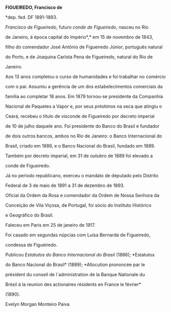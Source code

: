 **FIGUEIREDO, Francisco de**



\*dep. fed. DF 1891-1893.



*Francisco de Figueiredo*, futuro *conde de Figueiredo*, nasceu no Rio

de Janeiro, à época capital do Império*,* em 15 de novembro de 1843,

filho do comendador José Antônio de Figueiredo Júnior, português natural

do Porto, e de Joaquina Carlota Pena de Figueiredo, natural do Rio de

Janeiro.



Aos 13 anos completou o curso de humanidades e foi trabalhar no comércio

com o pai. Assumiu a gerência de um dos estabelecimentos comerciais da

família ao completar 18 anos. Em 1879 tornou-se presidente da Companhia

Nacional de Paquetes a Vapor e, por seus préstimos na seca que atingiu o

Ceará, recebeu o título de visconde de Figueiredo por decreto imperial

de 10 de julho daquele ano. Foi presidente do Banco do Brasil e fundador

de dois outros bancos, ambos no Rio de Janeiro: o Banco Internacional do

Brasil, criado em 1886, e o Banco Nacional do Brasil, fundado em 1889.

Também por decreto imperial, em 31 de outubro de 1889 foi elevado a

conde de Figueiredo.



Já no período republicano, exerceu o mandato de deputado pelo Distrito

Federal de 3 de maio de 1891 a 31 de dezembro de 1893.



Oficial da Ordem da Rosa e comendador da Ordem de Nossa Senhora da

Conceição de Vila Viçosa, de Portugal, foi sócio do Instituto Histórico

e Geográfico do Brasil.



Faleceu em Paris em 25 de janeiro de 1917.



Foi casado em segundas núpcias com Luísa Bernarda de Figueiredo,

condessa de Figueiredo.



Publicou *Estatutos do Banco Internacional do Brasil* (1886); *Estatutos

do Banco Nacional do Brasil* (1889); *Allocution prononcée par le

président du conseil de l´administration de la Banque Nationale du

Brésil à la reunion des actionaires résidents en France le février*

(1890).



Evelyn Morgan Monteiro Paiva



